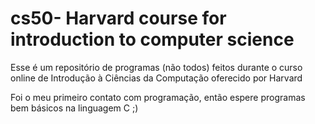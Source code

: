 # cs50- Harvard course for introduction to computer science

Esse é um repositório de programas (não todos) feitos durante o curso online de Introdução à Ciências da Computação oferecido por Harvard


Foi o meu primeiro contato com programação, então espere programas bem básicos na linguagem C ;)
